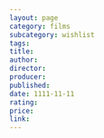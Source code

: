 ```yaml
---
layout: page
category: films
subcategory: wishlist
tags:
title:
author:
director:
producer:
published:
date: 1111-11-11
rating:
price:
link:
---
```

